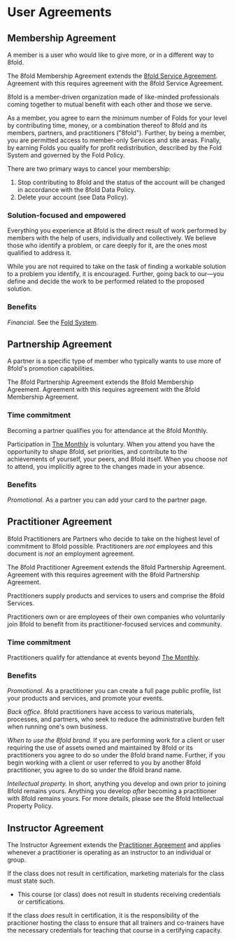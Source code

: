 # User Agreements

## Membership Agreement

A member is a user who would like to give more, or in a different way to 8fold.

The 8fold Membership Agreement extends the [8fold Service Agreement](service-agreement.md). Agreement with this requires agreement with the 8fold Service Agreement.

8fold is a member-driven organization made of like-minded professionals coming together to mutual benefit with each other and those we serve.

As a member, you agree to earn the minimum number of Folds for your level by contributing time, money, or a combination thereof to 8fold and its members, partners, and practitioners \("8fold"\). Further, by being a member, you are permitted access to member-only Services and site areas. Finally, by earning Folds you qualify for profit redistribution, described by the Fold System and governed by the Fold Policy.

There are two primary ways to cancel your membership:

1. Stop contributing to 8fold and the status of the account will be changed in accordance with the 8fold Data Policy.
2. Delete your account \(see Data Policy\).

### Solution-focused and empowered

Everything you experience at 8fold is the direct result of work performed by members with the help of users, individually and collectively. We believe those who identify a problem, or care deeply for it, are the ones most qualified to address it.

While you are not required to take on the task of finding a workable solution to a problem you identify, it is encouraged. Further, going back to our—you define and decide the work to be performed related to the proposed solution.

### Benefits

_Financial._ See the [Fold System](membership-agreement.md).

## Partnership Agreement

A partner is a specific type of member who typically wants to use more of 8fold's promotion capabilities.

The 8fold Partnership Agreement extends the 8fold Membership Agreement. Agreement with this requires agreement with the 8fold Membership Agreement.

### Time commitment

Becoming a partner qualifies you for attendance at the 8fold Monthly.

Participation in [The Monthly](../the-monthly.md) is voluntary. When you attend you have the opportunity to shape 8fold, set priorities, and contribute to the achievements of yourself, your peers, and 8fold itself. When you choose _not_ to attend, you implicitly agree to the changes made in your absence.

### Benefits

_Promotional._ As a partner you can add your card to the partner page.

## Practitioner Agreement

8fold Practitioners are Partners who decide to take on the highest level of commitment to 8fold possible. Practitioners are _not_ employees and this document is _not_ an employment agreement.

The 8fold Practitioner Agreement extends the 8fold Partnership Agreement. Agreement with this requires agreement with the 8fold Partnership Agreement.

Practitioners supply products and services to users and comprise the 8fold Services.

Practitioners own or are employees of their own companies who voluntarily join 8fold to benefit from its practitioner-focused services and community.

### Time commitment

Practitioners qualify for attendance at events beyond [The Monthly](../the-monthly.md).

### Benefits

_Promotional._ As a practitioner you can create a full page public profile, list your products and services, and promote your events.

_Back office._ 8fold practitioners have access to various materials, processes, and partners, who seek to reduce the administrative burden felt when running one's own business.

_When to use the 8fold brand._ If you are performing work for a client or user requiring the use of assets owned and maintained by 8fold or its practitioners you agree to do so under the 8fold brand name. Further, if you begin working with a client or user referred to you by another 8fold practitioner, you agree to do so under the 8fold brand name.

_Intellectual property._ In short, anything you develop and own prior to joining 8fold remains yours. Anything you develop _after_ becoming a practitioner with 8fold remains yours. For more details, please see the 8fold Intellectual Property Policy.

## Instructor Agreement

The Instructor Agreement extends the [Practitioner Agreement](practitioner-agreement.md) and applies whenever a practitioner is operating as an instructor to an individual or group.

If the class does not result in certification, marketing materials for the class must state such.

* This course \(or class\) does not result in students receiving credentials or certifications.

If the class _does_ result in certification, it is the responsibility of the pracitioner hosting the class to ensure that all trainers and co-trainers have the necessary credentials for teaching that course in a certifying capacity.


